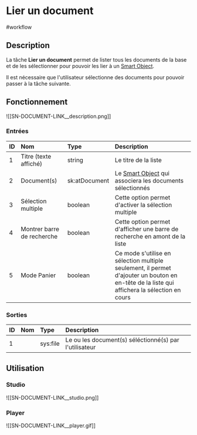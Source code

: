 # Lier un document

#workflow

## Description

La tâche **Lier un document** permet de lister tous les documents de la base et de les sélectionner pour pouvoir les lier à un [Smart Object](Glossaire.md#Smart%20Object).


Il est nécessaire que l'utilisateur sélectionne des documents pour pouvoir passer à la tâche suivante.

## Fonctionnement

![[SN-DOCUMENT-LINK__description.png]]

### Entrées

| ID | Nom | Type | Description |
|:-|:-|:-|:-|
| 1 | Titre (texte affiché) | string | Le titre de la liste |
| 2 | Document(s) | sk:atDocument | Le [Smart Object](Glossaire.md#Smart%20Object) qui associera les documents sélectionnés |
| 3 | Sélection multiple | boolean | Cette option permet d'activer la sélection multiple |
| 4 | Montrer barre de recherche | boolean | Cette option permet d'afficher une barre de recherche en amont de la liste |
| 5 | Mode Panier | boolean | Ce mode s'utilise en sélection multiple seulement, il permet d'ajouter un bouton en en-tête de la liste qui affichera la sélection en cours |

### Sorties

| ID | Nom | Type | Description |
|:-|:-|:-|:-|
| 1 |  | sys:file | Le ou les document(s) séléctionné(s) par l'utilisateur |

## Utilisation

### Studio

![[SN-DOCUMENT-LINK__studio.png]]

### Player

![[SN-DOCUMENT-LINK__player.gif]]

